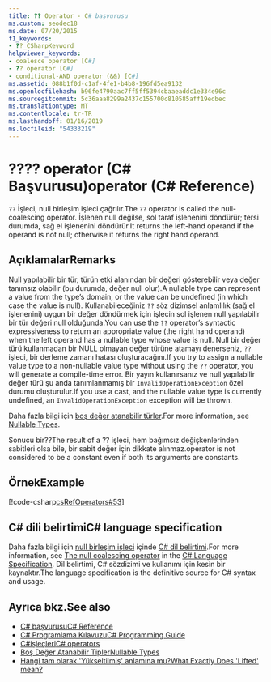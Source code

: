 ```yaml
---
title: ?? Operator - C# başvurusu
ms.custom: seodec18
ms.date: 07/20/2015
f1_keywords:
- ??_CSharpKeyword
helpviewer_keywords:
- coalesce operator [C#]
- ?? operator [C#]
- conditional-AND operator (&&) [C#]
ms.assetid: 088b1f0d-c1af-4fe1-b4b8-196fd5ea9132
ms.openlocfilehash: b96fe4790aac7ff5ff5394cbaaeaddc1e334e96c
ms.sourcegitcommit: 5c36aaa8299a2437c155700c810585aff19edbec
ms.translationtype: MT
ms.contentlocale: tr-TR
ms.lasthandoff: 01/16/2019
ms.locfileid: "54333219"
---
```

# <a name="-operator-c-reference"></a><span data-ttu-id="317ec-103">??</span><span class="sxs-lookup"><span data-stu-id="317ec-103">??</span></span> <span data-ttu-id="317ec-104">operator (C# Başvurusu)</span><span class="sxs-lookup"><span data-stu-id="317ec-104">operator (C# Reference)</span></span>

<span data-ttu-id="317ec-105">`??` İşleci, null birleşim işleci çağrılır.</span><span class="sxs-lookup"><span data-stu-id="317ec-105">The `??` operator is called the null-coalescing operator.</span></span>  <span data-ttu-id="317ec-106">İşlenen null değilse, sol taraf işlenenini döndürür; tersi durumda, sağ el işlenenini döndürür.</span><span class="sxs-lookup"><span data-stu-id="317ec-106">It returns the left-hand operand if the operand is not null; otherwise it returns the right hand operand.</span></span>

## <a name="remarks"></a><span data-ttu-id="317ec-107">Açıklamalar</span><span class="sxs-lookup"><span data-stu-id="317ec-107">Remarks</span></span>

<span data-ttu-id="317ec-108">Null yapılabilir bir tür, türün etki alanından bir değeri gösterebilir veya değer tanımsız olabilir (bu durumda, değer null olur).</span><span class="sxs-lookup"><span data-stu-id="317ec-108">A nullable type can represent a value from the type’s domain, or the value can be undefined (in which case the value is null).</span></span> <span data-ttu-id="317ec-109">Kullanabileceğiniz `??` söz dizimsel anlamlılık (sağ el işlenenini) uygun bir değer döndürmek için işlecin sol işlenen null yapılabilir bir tür değeri null olduğunda.</span><span class="sxs-lookup"><span data-stu-id="317ec-109">You can use the `??` operator’s syntactic expressiveness to return an appropriate value (the right hand operand) when the left operand has a nullable type whose value is null.</span></span> <span data-ttu-id="317ec-110">Null bir değer türü kullanmadan bir NULL olmayan değer türüne atamayı denerseniz, `??` işleci, bir derleme zamanı hatası oluşturacağını.</span><span class="sxs-lookup"><span data-stu-id="317ec-110">If you try to assign a nullable value type to a non-nullable value type without using the `??` operator, you will generate a compile-time error.</span></span> <span data-ttu-id="317ec-111">Bir yayın kullanırsanız ve null yapılabilir değer türü şu anda tanımlanmamış bir `InvalidOperationException` özel durumu oluşturulur.</span><span class="sxs-lookup"><span data-stu-id="317ec-111">If you use a cast, and the nullable value type is currently undefined, an `InvalidOperationException` exception will be thrown.</span></span>

<span data-ttu-id="317ec-112">Daha fazla bilgi için [boş değer atanabilir türler](../../programming-guide/nullable-types/index.md).</span><span class="sxs-lookup"><span data-stu-id="317ec-112">For more information, see [Nullable Types](../../programming-guide/nullable-types/index.md).</span></span>

<span data-ttu-id="317ec-113">Sonucu bir??</span><span class="sxs-lookup"><span data-stu-id="317ec-113">The result of a ??</span></span> <span data-ttu-id="317ec-114">işleci, hem bağımsız değişkenlerinden sabitleri olsa bile, bir sabit değer için dikkate alınmaz.</span><span class="sxs-lookup"><span data-stu-id="317ec-114">operator is not considered to be a constant even if both its arguments are constants.</span></span>

## <a name="example"></a><span data-ttu-id="317ec-115">Örnek</span><span class="sxs-lookup"><span data-stu-id="317ec-115">Example</span></span>

[!code-csharp[csRefOperators#53](~/samples/snippets/csharp/VS_Snippets_VBCSharp/csrefOperators/CS/csrefOperators.cs#53)]

## <a name="c-language-specification"></a><span data-ttu-id="317ec-116">C# dili belirtimi</span><span class="sxs-lookup"><span data-stu-id="317ec-116">C# language specification</span></span>

<span data-ttu-id="317ec-117">Daha fazla bilgi için [null birleşim işleci](~/_csharplang/spec/expressions.md#the-null-coalescing-operator) içinde [ C# dil belirtimi](../language-specification/index.md).</span><span class="sxs-lookup"><span data-stu-id="317ec-117">For more information, see [The null coalescing operator](~/_csharplang/spec/expressions.md#the-null-coalescing-operator) in the [C# Language Specification](../language-specification/index.md).</span></span> <span data-ttu-id="317ec-118">Dil belirtimi, C# sözdizimi ve kullanımı için kesin bir kaynaktır.</span><span class="sxs-lookup"><span data-stu-id="317ec-118">The language specification is the definitive source for C# syntax and usage.</span></span>

## <a name="see-also"></a><span data-ttu-id="317ec-119">Ayrıca bkz.</span><span class="sxs-lookup"><span data-stu-id="317ec-119">See also</span></span>

- [<span data-ttu-id="317ec-120">C# başvurusu</span><span class="sxs-lookup"><span data-stu-id="317ec-120">C# Reference</span></span>](../index.md)
- [<span data-ttu-id="317ec-121">C# Programlama Kılavuzu</span><span class="sxs-lookup"><span data-stu-id="317ec-121">C# Programming Guide</span></span>](../../programming-guide/index.md)
- [<span data-ttu-id="317ec-122">C#işleçleri</span><span class="sxs-lookup"><span data-stu-id="317ec-122">C# operators</span></span>](index.md)
- [<span data-ttu-id="317ec-123">Boş Değer Atanabilir Tipler</span><span class="sxs-lookup"><span data-stu-id="317ec-123">Nullable Types</span></span>](../../programming-guide/nullable-types/index.md)
- [<span data-ttu-id="317ec-124">Hangi tam olarak 'Yükseltilmiş' anlamına mu?</span><span class="sxs-lookup"><span data-stu-id="317ec-124">What Exactly Does 'Lifted' mean?</span></span>](https://blogs.msdn.microsoft.com/ericlippert/2007/06/27/what-exactly-does-lifted-mean/)
